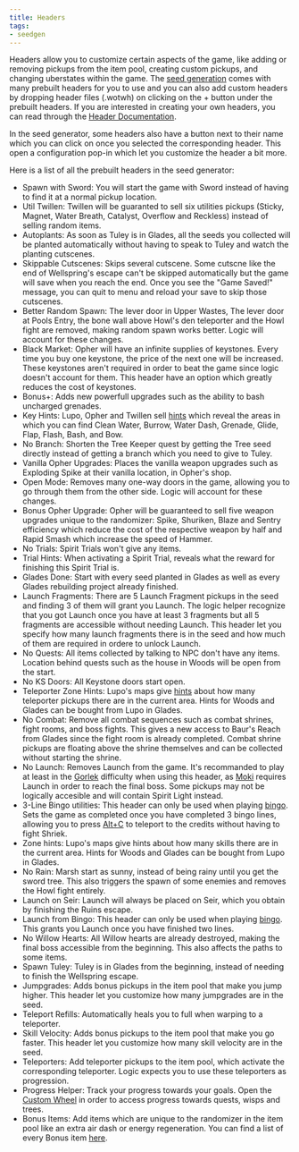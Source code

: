```yaml
---
title: Headers
tags:
- seedgen
---
```


Headers allow you to customize certain aspects of the game, like adding or removing pickups from the item pool, creating custom pickups, and changing uberstates within the game. The [seed generation](/seedgen) comes with many prebuilt headers for you to use and you can also add custom headers by dropping header files (.wotwh) on clicking on the + button under the prebuilt headers. If you are interested in creating your own headers, you can read through the [Header Documentation](https://docs.google.com/document/d/1IR1DHnbtO8rydCLEgFh-yp3iRkzZbFAG-EmR5hxrfmU/edit).

In the seed generator, some headers also have a button next to their name which you can click on once you selected the corresponding header. This open a configuration pop-in which let you customize the header a bit more.

Here is a list of all the prebuilt headers in the seed generator:
* Spawn with Sword: You will start the game with Sword instead of having to find it at a normal pickup location.
* Util Twillen: Twillen will be guaranted to sell six utilities pickups (Sticky, Magnet, Water Breath, Catalyst, Overflow and Reckless) instead of selling random items.
* Autoplants: As soon as Tuley is in Glades, all the seeds you collected will be planted automatically without having to speak to Tuley and watch the planting cutscenes.
* Skippable Cutscenes: Skips several cutscene. Some cutscne like the end of Wellspring's escape can't be skipped automatically but the game will save when you reach the end. Once you see the "Game Saved!" message, you can quit to menu and reload your save to skip those cutscenes.
* Better Random Spawn: The lever door in Upper Wastes, The lever door at Pools Entry, the bone wall above Howl's den teleporter and the Howl fight are removed, making random spawn works better. Logic will account for these changes.
* Black Market: Opher will have an infinite supplies of keystones. Every time you buy one keystone, the price of the next one will be increased. These keystones aren't required in order to beat the game since logic doesn't account for them. This header have an option which greatly reduces the cost of keystones.
* Bonus+: Adds new powerfull upgrades such as the ability to bash uncharged grenades.
* Key Hints: Lupo, Opher and Twillen sell [hints](/features/hints) which reveal the areas in which you can find Clean Water, Burrow, Water Dash, Grenade, Glide, Flap, Flash, Bash, and Bow.
* No Branch: Shorten the Tree Keeper quest by getting the Tree seed directly instead of getting a branch which you need to give to Tuley.
* Vanilla Opher Upgrades: Places the vanilla weapon upgrades such as Exploding Spike at their vanilla location, in Opher's shop.
* Open Mode: Removes many one-way doors in the game, allowing you to go through them from the other side. Logic will account for these changes.
* Bonus Opher Upgrade: Opher will be guaranteed to sell five weapon upgrades unique to the randomizer: Spike, Shuriken, Blaze and Sentry efficiency which reduce the cost of the respective weapon by half and Rapid Smash which increase the speed of Hammer.
* No Trials: Spirit Trials won't give any items.
* Trial Hints: When activating a Spirit Trial, reveals what the reward for finishing this Spirit Trial is. 
* Glades Done: Start with every seed planted in Glades as well as every Glades rebuilding project already finished.
* Launch Fragments: There are 5 Launch Fragment pickups in the seed and finding 3 of them will grant you Launch. The logic helper recognize that you got Launch once you have at least 3 fragments but all 5 fragments are accessible without needing Launch. This header let you specify how many launch fragments there is in the seed and how much of them are required in ordere to unlock Launch.
* No Quests: All items collected by talking to NPC don't have any items. Location behind quests such as the house in Woods will be open from the start.
* No KS Doors: All Keystone doors start open.
* Teleporter Zone Hints: Lupo's maps give [hints](/features/hints) about how many teleporter pickups there are in the current area. Hints for Woods and Glades can be bought from Lupo in Glades.
* No Combat: Remove all combat sequences such as combat shrines, fight rooms, and boss fights. This gives a new access to Baur's Reach from Glades since the fight room is already completed. Combat shrine pickups are floating above the shrine themselves and can be collected without starting the shrine.
* No Launch: Removes Launch from the game. It's recommanded to play at least in the [Gorlek](/seedgen/paths/gorlek) difficulty when using this header, as [Moki](/seedgen/paths/moki) requires Launch in order to reach the final boss. Some pickups may not be logically accesible and will contain Spirit Light instead.
* 3-Line Bingo utilities: This header can only be used when playing [bingo](/features/multiplayer#bingo). Sets the game as completed once you have completed 3 bingo lines, allowing you to press [Alt+C](/features/special-commands) to teleport to the credits without having to fight Shriek.
* Zone hints: Lupo's maps give hints about how many skills there are in the current area. Hints for Woods and Glades can be bought from Lupo in Glades.
* No Rain: Marsh start as sunny, instead of being rainy until you get the sword tree. This also triggers the spawn of some enemies and removes the Howl fight entirely.
* Launch on Seir: Launch will always be placed on Seir, which you obtain by finishing the Ruins escape.
* Launch from Bingo: This header can only be used when playing [bingo](/features/multiplayer#bingo). This grants you Launch once you have finished two lines.
* No Willow Hearts: All Willow hearts are already destroyed, making the final boss accessible from the beginning. This also affects the paths to some items.
* Spawn Tuley: Tuley is in Glades from the beginning, instead of needing to finish the Wellspring escape.
* Jumpgrades: Adds bonus pickups in the item pool that make you jump higher. This header let you customize how many jumpgrades are in the seed. 
* Teleport Refills: Automatically heals you to full when warping to a teleporter.
* Skill Velocity: Adds bonus pickups to the item pool that make you go faster. This header let you customize how many skill velocity are in the seed.
* Teleporters: Add teleporter pickups to the item pool, which activate the corresponding teleporter. Logic expects you to use these teleporters as progression.
* Progress Helper: Track your progress towards your goals. Open the [Custom Wheel](/features/custom-wheel) in order to access progress towards quests, wisps and trees.
* Bonus Items: Add items which are unique to the randomizer in the item pool like an extra air dash or energy regeneration. You can find a list of every Bonus item [here](/features/new-items).